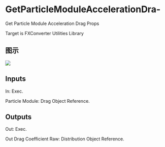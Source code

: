 # GetParticleModuleAccelerationDra-

Get Particle Module Acceleration Drag Props

Target is FXConverter Utilities Library

## 图示

![]($-20221218-19021162.png)

## Inputs

In: Exec.

Particle Module: Drag Object Reference.  

## Outputs

Out: Exec.

Out Drag Coefficient Raw: Distribution Object Reference.

